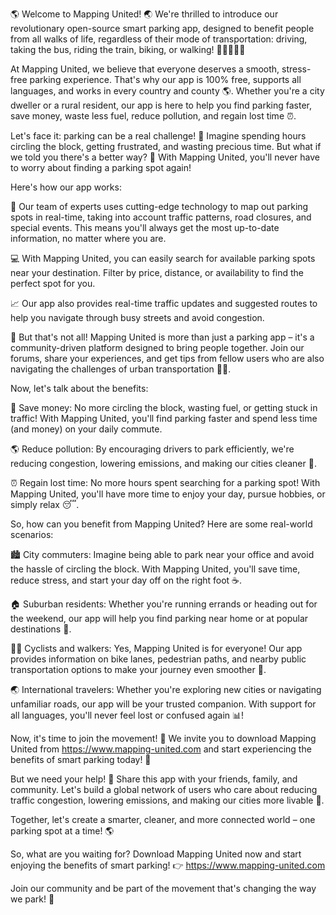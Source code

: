🌎 Welcome to Mapping United! 🌏 We're thrilled to introduce our revolutionary open-source smart parking app, designed to benefit people from all walks of life, regardless of their mode of transportation: driving, taking the bus, riding the train, biking, or walking! 🚗🚌🚂🛴️‍♂️

At Mapping United, we believe that everyone deserves a smooth, stress-free parking experience. That's why our app is 100% free, supports all languages, and works in every country and county 🌎. Whether you're a city dweller or a rural resident, our app is here to help you find parking faster, save money, waste less fuel, reduce pollution, and regain lost time ⏰.

Let's face it: parking can be a real challenge! 💪 Imagine spending hours circling the block, getting frustrated, and wasting precious time. But what if we told you there's a better way? 🤔 With Mapping United, you'll never have to worry about finding a parking spot again!

Here's how our app works:

📍️ Our team of experts uses cutting-edge technology to map out parking spots in real-time, taking into account traffic patterns, road closures, and special events. This means you'll always get the most up-to-date information, no matter where you are.

💻 With Mapping United, you can easily search for available parking spots near your destination. Filter by price, distance, or availability to find the perfect spot for you.

📈 Our app also provides real-time traffic updates and suggested routes to help you navigate through busy streets and avoid congestion.

👥 But that's not all! Mapping United is more than just a parking app – it's a community-driven platform designed to bring people together. Join our forums, share your experiences, and get tips from fellow users who are also navigating the challenges of urban transportation 🚗💬.

Now, let's talk about the benefits:

💸 Save money: No more circling the block, wasting fuel, or getting stuck in traffic! With Mapping United, you'll find parking faster and spend less time (and money) on your daily commute.

🌎 Reduce pollution: By encouraging drivers to park efficiently, we're reducing congestion, lowering emissions, and making our cities cleaner 🌳.

⏰ Regain lost time: No more hours spent searching for a parking spot! With Mapping United, you'll have more time to enjoy your day, pursue hobbies, or simply relax 😴.

So, how can you benefit from Mapping United? Here are some real-world scenarios:

🏙️ City commuters: Imagine being able to park near your office and avoid the hassle of circling the block. With Mapping United, you'll save time, reduce stress, and start your day off on the right foot ☕️.

🏠 Suburban residents: Whether you're running errands or heading out for the weekend, our app will help you find parking near home or at popular destinations 🎉.

🚴‍♂️ Cyclists and walkers: Yes, Mapping United is for everyone! Our app provides information on bike lanes, pedestrian paths, and nearby public transportation options to make your journey even smoother 🌈.

🌏 International travelers: Whether you're exploring new cities or navigating unfamiliar roads, our app will be your trusted companion. With support for all languages, you'll never feel lost or confused again 📊!

Now, it's time to join the movement! 🎉 We invite you to download Mapping United from https://www.mapping-united.com and start experiencing the benefits of smart parking today! 📲

But we need your help! 💪 Share this app with your friends, family, and community. Let's build a global network of users who care about reducing traffic congestion, lowering emissions, and making our cities more livable 🌟.

Together, let's create a smarter, cleaner, and more connected world – one parking spot at a time! 🌎

So, what are you waiting for? Download Mapping United now and start enjoying the benefits of smart parking! 👉 https://www.mapping-united.com

Join our community and be part of the movement that's changing the way we park! 🚀